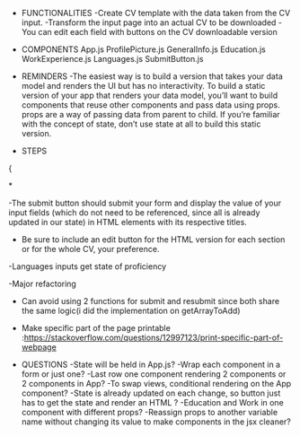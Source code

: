 - FUNCTIONALITIES
-Create CV template with the data taken from the CV input.
-Transform the input page into an actual CV to be downloaded
-You can edit each field with buttons on the CV downloadable version

-  COMPONENTS
 App.js
    ProfilePicture.js
    GeneralInfo.js
    Education.js
    WorkExperience.js
    Languages.js
    SubmitButton.js

- REMINDERS
-The easiest way is to build a version that takes your data model and renders the UI but has no interactivity. To build a static version of your app that renders your data model, you’ll want to build components that reuse other components and pass data using props. props are a way of passing data from parent to child. If you’re familiar with the concept of state, don’t use state at all to build this static version.


- STEPS
<!-- -Make static version -->
<!-- -Make header -->

{
<!-- - Plan how to handle props and state within the App
*:https://reactjs.org/docs/thinking-in-react.html
:https://reactjs.org/docs/faq-state.html#what-is-the-difference-between-state-and-props -->

<!-- - Hold state in App and the functions to modify it (setState) and pass those functions to setState as
props to each component, then use those functions and pass them to the onChange property, share the name of the input with the value -->
*<!-- : save state as nested objects for each section? > test changing name with nested objects (works) -->
<!-- : on each input? each form? each input (works) -->
<!-- : pass the state directly as props as well to have controlled components? -->


<!-- - Add the values within the state array's with submit but -->
<!-- : button submit the created form within the object array -->
<!-- : button converts current object values to string
*? tie input value to state value so it gets erased by itself? -->
<!-- : add JS validation constraints to not allow empty inputs
:check JS constraints lessons and docs
:copied the library form validation, adjust?
:use the passed 'name' variable to locate the form which required validity instead of the inputs? -->


<!-- -Implement HTML creation on button press
*:they will be new components that will show up ONLY when the arrays from
the state length are over 0 (state.array.length > 0 && component)
:they will get passed the state values as props to be able to display them
below the form fields
:include the functionality in the handleSubmit function (split both the object part and the display part in two functions)
:problem with grid, change className upon grid creation? -->

<!-- -Fix grid issues with creating new elements inbetween the default grid elements(they all grow to fit the 1fr specification) -->

-The submit button should submit your form and display the value of your input fields
(which do not need to be referenced, since all is already updated in our state) in HTML elements with its respective titles.
- Be sure to include an edit button for the HTML version for each section or for the whole CV, your preference.
    <!-- : one component for edit mode and the other for preview mode -->
    <!-- : use ternary statement to know which component should be displayed,
    editMode ? then display the edit mode -->
    <!-- :previewMode needs to get the state passed as props -->
    
    <!-- :. create GeneralInfoView for the preview mode -->
    <!-- :. pass in the selected profile picture -->
    <!-- :. create element which will ask if you want to proceed with the CV preview even though not all fields have content
        :set up an absolute div with display none on App  -->
    <!-- :. create element pop-up to alert of required fields to be filled -->
    <!-- :. implement handleSubmitPreview which will- -->
    <!-- :check how many education/work/languages fields are empty to -->
    <!-- see if swapping to preview mode makes sense, ask the user, if it says yes, change the value to false -->
    <!-- :check if the three main inputs are filled, if not, trigger constraints validations and return from the function -->
    <!-- {: style preview mode a little bit} -->
    <!-- : every element will have a button that will appear on hover to bring you back to edit mode -->
    <!-- :edit button also appears in edit mode
            :isEditMode not being passed as a prop? -->
    <!-- :work experience inputs not getting erased when button is clicked?
        :state is getting updated
        :input value property was spelled wrong xd -->
    <!-- :implement delete button -->
    <!-- :.at the header of preview mode, 3 buttons will be needed: another button to go back to editing, download as pdf, print -->
    <!-- : change *isEditorMode* whenever the edit button is clicked or if any edit button is clicked on the preview mode(just goes back to editor mode,
    no fancy editing mode on preview mode)  -->


<!-- - Remove button per field element     -->

<!-- - The edit button should add back (display) the input fields, with the previously displayed information as values. In those input fields, you should be able to edit and resubmit the content(use the already created inputs and lay down the values from current state) -->

<!-- - Find a way to insert the newly edited property to the previous index(splice?) -->

-Languages inputs get state of proficiency

-Major refactoring

- Can avoid using 2 functions for submit and resubmit since both share the same logic(i did the implementation on getArrayToAdd)


- Make specific part of the page printable
    :https://stackoverflow.com/questions/12997123/print-specific-part-of-webpage

- QUESTIONS
-State will be held in App.js?
-Wrap each component in a form or just one?
-Last row one component rendering 2 components or 2 components in App?
-To swap views, conditional rendering on the App component?
-State is already updated on each change, so button just has to get the state and render an HTML ?
-Education and Work in one component with different props?
-Reassign props to another variable name without changing its value to make
components in the jsx cleaner?
